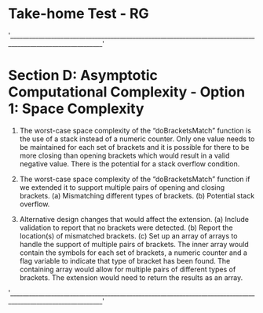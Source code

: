 # Take-home Test - RG

'____________________________________________________________________________________________________________'


# Section D: Asymptotic Computational Complexity - Option 1: Space Complexity

1. The worst-case space complexity of the “doBracketsMatch” function is the use of a stack instead of a numeric counter. Only one value needs to be maintained for each set of brackets and it is possible for there to be more closing than opening brackets which would result in a valid negative value. There is the potential for a stack overflow condition.


2. The worst-case space complexity of the “doBracketsMatch” function if we extended it to support multiple pairs of opening and closing brackets.   (a) Mismatching different types of brackets. (b) Potential stack overflow. 
  

3.   Alternative design changes that would affect the extension. (a) Include validation to report that no brackets were detected. (b) Report the location(s) of mismatched brackets. (c) Set up an array of arrays to handle the support of multiple pairs of brackets. The inner array would contain the symbols for each set of brackets, a numeric counter and a flag variable to indicate that type of bracket has been found. The containing array would allow for multiple pairs of different types of brackets. The extension would need to return the results as an array. 

'____________________________________________________________________________________________________________'
